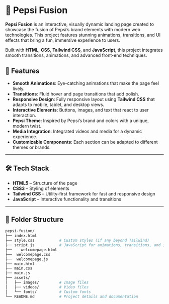 # 🥤 Pepsi Fusion

**Pepsi Fusion** is an interactive, visually dynamic landing page created to showcase the fusion of Pepsi’s brand elements with modern web technologies. This project features stunning animations, transitions, and UI effects that bring a fun, immersive experience to users.

Built with **HTML**, **CSS**, **Tailwind CSS**, and **JavaScript**, this project integrates smooth transitions, animations, and advanced front-end techniques.


## 🎯 Features

- **Smooth Animations**: Eye-catching animations that make the page feel lively.
- **Transitions**: Fluid hover and page transitions that add polish.
- **Responsive Design**: Fully responsive layout using **Tailwind CSS** that adapts to mobile, tablet, and desktop views.
- **Interactive Elements**: Buttons, images, and text that react to user interaction.
- **Pepsi Theme**: Inspired by Pepsi’s brand and colors with a unique, modern twist.
- **Media Integration**: Integrated videos and media for a dynamic experience.
- **Customizable Components**: Each section can be adapted to different themes or brands.

---

## 🛠️ Tech Stack

- **HTML5** – Structure of the page
- **CSS3** – Styling of elements
- **Tailwind CSS** – Utility-first framework for fast and responsive design
- **JavaScript** – Interactive functionality and transitions


---

## 📁 Folder Structure

```bash
pepsi-fusion/
├── index.html
├── style.css           # Custom styles (if any beyond Tailwind)
├── script.js           # JavaScript for animations, transitions, and interactivity
├──    welcomepage.html
├──  welcomepage.css
├──  welcomepage.js
├── main.html
├── main.css
├── main.js
├── assets/             
│   ├── images/         # Image files
│   ├── videos/         # Video files
│   └── fonts/          # Custom fonts
└── README.md           # Project details and documentation
